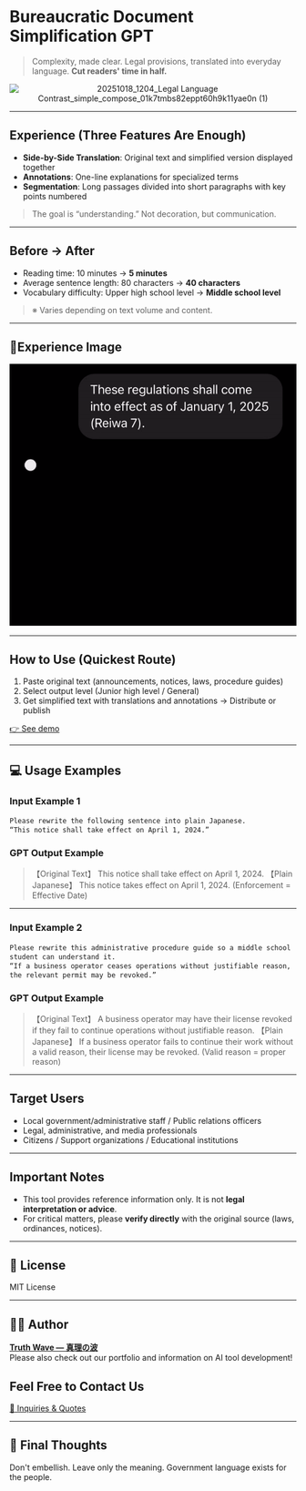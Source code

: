 # Bureaucratic Document Simplification GPT

> Complexity, made clear.
> Legal provisions, translated into everyday language.
> **Cut readers' time in half.**

<p align="center">
<img width="1536" height="1024" alt="20251018_1204_Legal Language Contrast_simple_compose_01k7tmbs82eppt60h9k11yae0n (1)" src="https://github.com/user-attachments/assets/f4b92be3-ce99-458a-bfa2-3b4c576a8318" />
</p>

---

## Experience (Three Features Are Enough)

- **Side-by-Side Translation**: Original text and simplified version displayed together
- **Annotations**: One-line explanations for specialized terms
- **Segmentation**: Long passages divided into short paragraphs with key points numbered
> The goal is “understanding.” Not decoration, but communication.

---

## Before → After

- Reading time: 10 minutes → **5 minutes**
- Average sentence length: 80 characters → **40 characters**
- Vocabulary difficulty: Upper high school level → **Middle school level**
> ※ Varies depending on text volume and content.

---

## 📸Experience Image

![Demo](https://github.com/truthwave/Bureaucratic-Documents-Plain-GPT/blob/main/English/Demo%20Movie.gif)

---


## How to Use (Quickest Route)

1. Paste original text (announcements, notices, laws, procedure guides)<br>
2. Select output level (Junior high level / General)<br>
3. Get simplified text with translations and annotations → Distribute or publish

[👉 See demo](https://chatgpt.com/g/g-6871b3ade8ec81919758c30bbbbec053-guan-gong-ting-wen-shu-wakariyasuiri-ben-yu-bian-huan-gpt)

---

## 💻 Usage Examples

### Input Example 1

```
Please rewrite the following sentence into plain Japanese.
“This notice shall take effect on April 1, 2024.”
```

### GPT Output Example

> 【Original Text】
> This notice shall take effect on April 1, 2024.
> 【Plain Japanese】
> This notice takes effect on April 1, 2024. (Enforcement = Effective Date)

---

### Input Example 2

```
Please rewrite this administrative procedure guide so a middle school student can understand it.
“If a business operator ceases operations without justifiable reason, the relevant permit may be revoked.”
```

### GPT Output Example

> 【Original Text】
> A business operator may have their license revoked if they fail to continue operations without justifiable reason.
> 【Plain Japanese】
> If a business operator fails to continue their work without a valid reason, their license may be revoked. (Valid reason = proper reason)

---

## Target Users

- Local government/administrative staff / Public relations officers
- Legal, administrative, and media professionals
- Citizens / Support organizations / Educational institutions

---

## Important Notes

- This tool provides reference information only. It is not **legal interpretation or advice**.
- For critical matters, please **verify directly** with the original source (laws, ordinances, notices).

---

## 📄 License

MIT License

---

## 🧑‍💻 Author

**[Truth Wave ― 真理の波](https://github.com/truthwave)**  
Please also check out our portfolio and information on AI tool development!

## Feel Free to Contact Us
[📩 Inquiries & Quotes](mailto:realmadrid71214591@gmail.com)

---

## 🏁 Final Thoughts
Don't embellish. Leave only the meaning.
Government language exists for the people.

